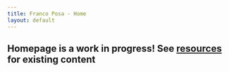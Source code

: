 ```yaml
---
title: Franco Posa - Home
layout: default
---
```


## Homepage is a work in progress! See [resources](/resources) for existing content
